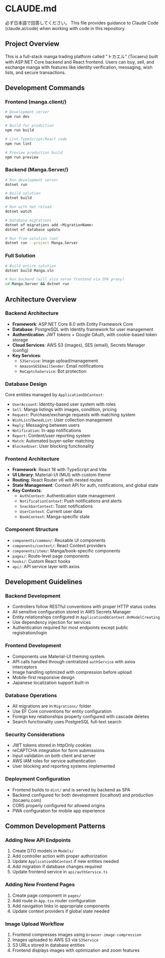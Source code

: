 # CLAUDE.md
必ず日本語で回答してください。
This file provides guidance to Claude Code (claude.ai/code) when working with code in this repository.

## Project Overview

This is a full-stack manga trading platform called "トカエル" (Tocaeru) built with ASP.NET Core backend and React frontend. Users can buy, sell, and exchange manga with features like identity verification, messaging, wish lists, and secure transactions.

## Development Commands

### Frontend (manga.client/)
```bash
# Development server
npm run dev

# Build for production
npm run build

# Lint TypeScript/React code
npm run lint

# Preview production build
npm run preview
```

### Backend (Manga.Server/)
```bash
# Run development server
dotnet run

# Build solution
dotnet build

# Run with hot reload
dotnet watch

# Database migrations
dotnet ef migrations add <MigrationName>
dotnet ef database update

# Run from solution root
dotnet run --project Manga.Server
```

### Full Solution
```bash
# Build entire solution
dotnet build Manga.sln

# Run backend (will also serve frontend via SPA proxy)
cd Manga.Server && dotnet run
```

## Architecture Overview

### Backend Architecture
- **Framework**: ASP.NET Core 8.0 with Entity Framework Core
- **Database**: PostgreSQL with Identity framework for user management
- **Authentication**: JWT tokens + Google OAuth, with cookie-based token storage
- **Cloud Services**: AWS S3 (images), SES (email), Secrets Manager (config)
- **Key Services**:
  - `S3Service`: Image upload/management
  - `AmazonSESEmailSender`: Email notifications
  - `ReCaptchaService`: Bot protection

### Database Design
Core entities managed by `ApplicationDbContext`:
- `UserAccount`: Identity-based user system with roles
- `Sell`: Manga listings with images, condition, pricing
- `Request`: Purchase/exchange requests with matching system
- `WishList`/`OwnedList`: User collection management
- `Reply`: Messaging between users
- `Notification`: In-app notifications
- `Report`: Content/user reporting system
- `Match`: Automated buyer-seller matching
- `BlockedUser`: User blocking functionality

### Frontend Architecture
- **Framework**: React 18 with TypeScript and Vite
- **UI Library**: Material-UI (MUI) with custom theme
- **Routing**: React Router v6 with nested routes
- **State Management**: Context API for auth, notifications, and global state
- **Key Contexts**:
  - `AuthContext`: Authentication state management
  - `NotificationContext`: Push notifications and alerts
  - `SnackbarContext`: Toast notifications
  - `UserContext`: Current user data
  - `BookContext`: Manga-specific state

### Component Structure
- `components/common/`: Reusable UI components
- `components/context/`: React Context providers
- `components/item/`: Manga/book-specific components
- `pages/`: Route-level page components
- `hooks/`: Custom React hooks
- `api/`: API service layer with axios

## Development Guidelines

### Backend Development
- Controllers follow RESTful conventions with proper HTTP status codes
- All sensitive configuration stored in AWS Secrets Manager
- Entity relationships configured in `ApplicationDbContext.OnModelCreating`
- Use dependency injection for services
- Authentication required for most endpoints except public registration/login

### Frontend Development
- Components use Material-UI theming system
- API calls handled through centralized `authService` with axios interceptors
- Image handling optimized with compression before upload
- Mobile-first responsive design
- Japanese localization support built-in

### Database Operations
- All migrations are in `Migrations/` folder
- Use EF Core conventions for entity configuration
- Foreign key relationships properly configured with cascade deletes
- Search functionality uses PostgreSQL full-text search

### Security Considerations
- JWT tokens stored in httpOnly cookies
- reCAPTCHA integration for form submissions
- Input validation on both client and server
- AWS IAM roles for service authentication
- User blocking and reporting systems implemented

### Deployment Configuration
- Frontend builds to `dist/` and is served by backend as SPA
- Backend configured for both development (localhost) and production (tocaeru.com)
- CORS properly configured for allowed origins
- PWA configuration for mobile app experience

## Common Development Patterns

### Adding New API Endpoints
1. Create DTO models in `Models/`
2. Add controller action with proper authorization
3. Update `ApplicationDbContext` if new entities needed
4. Add migration if database changes required
5. Update frontend service in `api/authService.ts`

### Adding New Frontend Pages
1. Create page component in `pages/`
2. Add route in `App.tsx` router configuration
3. Add navigation links in appropriate components
4. Update context providers if global state needed

### Image Upload Workflow
1. Frontend compresses images using `browser-image-compression`
2. Images uploaded to AWS S3 via `S3Service`
3. S3 URLs stored in database entities
4. Frontend displays images with optimization and zoom features